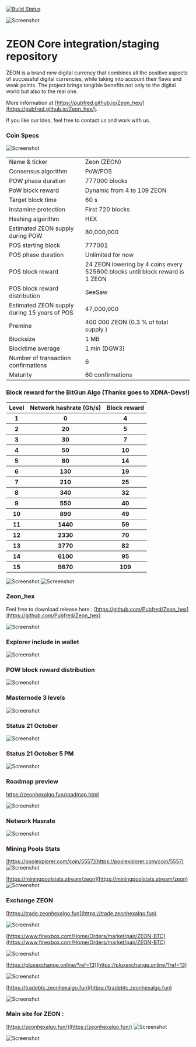 [![Build Status](https://travis-ci.org/ZEONNetwork/zeon.svg?branch=master)](https://travis-ci.org/ZEONNetwork/zeon)


![Screenshot](zeon.png)


ZEON Core integration/staging repository
=====================================

ZEON  is a brand new digital currency that combines all the positive aspects of successful digital currencies, while taking into account their flaws and weak points. The project brings tangible benefits not only to the digital world but also to the real one.


More information at [https://pubfred.github.io/Zeon_hex/](https://pubfred.github.io/Zeon_hex/).

If you like our Idea, feel free to contact us and work with us. 




### Coin Specs

![Screenshot](zeon_distribution.png)


<table>
<tr><td>Name & ticker</td><td> Zeon (ZEON)</td></tr>
<tr><td>Consensus algorithm</td><td>PoW/POS</td></tr>
<tr><td>POW phase duration</td><td>777000 blocks</td></tr>
<tr><td>PoW block reward</td><td>Dynamic from 4 to 109 ZEON</td></tr>
<tr><td>Target block time</td><td>60 s</td></tr>
<tr><td>Instamine protection</td><td>First 720 blocks</td></tr>
<tr><td>Hashing algorithm</td><td>HEX</td></tr>
<tr><td>Estimated ZEON supply during POW</td><td>80,000,000</td></tr>
<tr><td>POS starting block</td><td>777001</td></tr>
<tr><td>POS phase duration</td><td>Unlimited for now</td></tr>
<tr><td>POS block reward</td><td>24 ZEON lowering by 4 coins every 525600 blocks until block reward is 1 ZEON</td></tr>
<tr><td>POS block reward distribution</td><td>SeeSaw</td></tr>
<tr><td>Estimated ZEON supply during 15 years of POS</td><td>47,000,000</td></tr>
<tr><td>Premine</td><td> 400 000  ZEON (0.3 % of total supply )</td></tr>
<tr><td>Blocksize</td><td>1 MB</td></tr>
<tr><td>Blocktime average</td><td>1 min (DGW3)</td></tr>
<tr><td>Number of transaction confirmations</td><td>6</td></tr>
<tr><td>Maturity</td><td>60 confirmations</td></tr>
</table>


### Block reward for the BitGun Algo (Thanks goes to XDNA-Devs!)

<table>
<tr><th>Level</th><th>Network hashrate (Gh/s)</th><th>Block reward</th></tr>
<tr><th>1</th><th>0</th><th>4</th></tr>
<tr><th>2</th><th>20</th><th>5</th></tr>
<tr><th>3</th><th>30</th><th>7</th></tr>
<tr><th>4</th><th>50</th><th>10</th></tr>
<tr><th>5</th><th>80</th><th>14</th></tr>
<tr><th>6</th><th>130</th><th>19</th></tr>
<tr><th>7</th><th>210</th><th>25</th></tr>
<tr><th>8</th><th>340</th><th>32</th></tr>
<tr><th>9</th><th>550</th><th>40</th></tr>
<tr><th>10</th><th>890</th><th>49</th></tr>
<tr><th>11</th><th>1440</th><th>59</th></tr>
<tr><th>12</th><th>2330</th><th>70</th></tr>
<tr><th>13</th><th>3770</th><th>82</th></tr>
<tr><th>14</th><th>6100</th><th>95</th></tr>
<tr><th>15</th><th>9870</th><th>109</th></tr>
</table>

 ![Screenshot](network-hashrate.png)    ![Screenshot](blockreward.png)  




### Zeon_hex

Feel free to download release here : 
[https://github.com/Pubfred/Zeon_hex](https://github.com/Pubfred/Zeon_hex)

![Screenshot](ecran2.png)


### Explorer include in wallet 


![Screenshot](zeon_explorer.png)


### POW block reward distribution

![Screenshot](Pow_distribution.png)


### Masternode 3 levels 


![Screenshot](Masternode_reward.png)


### Status 21 October 

![Screenshot](Status_21_10_2018.png)

### Status 21 October 5 PM
![Screenshot](png/Status_21_10_17h.png)



### Roadmap preview    
https://zeonhexalgo.fun/roadmap.html

![Screenshot](png/Roadmap.png)


### Network Hasrate 
![Screenshot](png/Hasrate_2.png)


### Mining Pools Stats  
[https://poolexplorer.com/coin/5557](https://poolexplorer.com/coin/5557)
![Screenshot](png/Mining%20Pools.png)


[https://miningpoolstats.stream/zeon](https://miningpoolstats.stream/zeon)
![Screenshot](png/miningpoolstats_2.png)



### Exchange ZEON 

[https://trade.zeonhexalgo.fun](https://trade.zeonhexalgo.fun)

![Screenshot](png/Zeon_trade2.png)


[https://www.finexbox.com/Home/Orders/market/pair/ZEON-BTC](https://www.finexbox.com/Home/Orders/market/pair/ZEON-BTC)

![Screenshot](png/finexbox.png)



[https://pluxexchange.online/?ref=13](https://pluxexchange.online/?ref=13)

![Screenshot](png/Dr6vVLjX4AAPCJV.jpg)


[https://tradebtc.zeonhexalgo.fun](https://tradebtc.zeonhexalgo.fun)

![Screenshot](png/Zeon_trade1.png)



###   Main site for ZEON : 
[https://zeonhexalgo.fun/](https://zeonhexalgo.fun/)
![Screenshot](png/Main_site.png)



![Screenshot](png/Main_site2.png)


